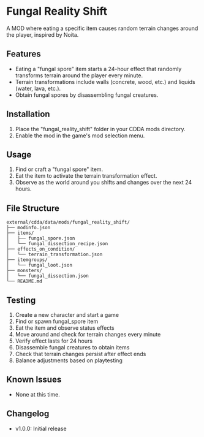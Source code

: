 # Fungal Reality Shift

A MOD where eating a specific item causes random terrain changes around the player, inspired by Noita.

## Features
- Eating a "fungal spore" item starts a 24-hour effect that randomly transforms terrain around the player every minute.
- Terrain transformations include walls (concrete, wood, etc.) and liquids (water, lava, etc.).
- Obtain fungal spores by disassembling fungal creatures.

## Installation
1. Place the "fungal_reality_shift" folder in your CDDA mods directory.
2. Enable the mod in the game's mod selection menu.

## Usage
1. Find or craft a "fungal spore" item.
2. Eat the item to activate the terrain transformation effect.
3. Observe as the world around you shifts and changes over the next 24 hours.

## File Structure
```
external/cdda/data/mods/fungal_reality_shift/
├── modinfo.json
├── items/
│   ├── fungal_spore.json
│   └── fungal_dissection_recipe.json
├── effects_on_condition/
│   └── terrain_transformation.json
├── itemgroups/
│   └── fungal_loot.json
├── monsters/
│   └── fungal_dissection.json
└── README.md
```

## Testing
1. Create a new character and start a game
2. Find or spawn fungal_spore item
3. Eat the item and observe status effects
4. Move around and check for terrain changes every minute
5. Verify effect lasts for 24 hours
6. Disassemble fungal creatures to obtain items
7. Check that terrain changes persist after effect ends
8. Balance adjustments based on playtesting

## Known Issues
- None at this time.

## Changelog
- v1.0.0: Initial release